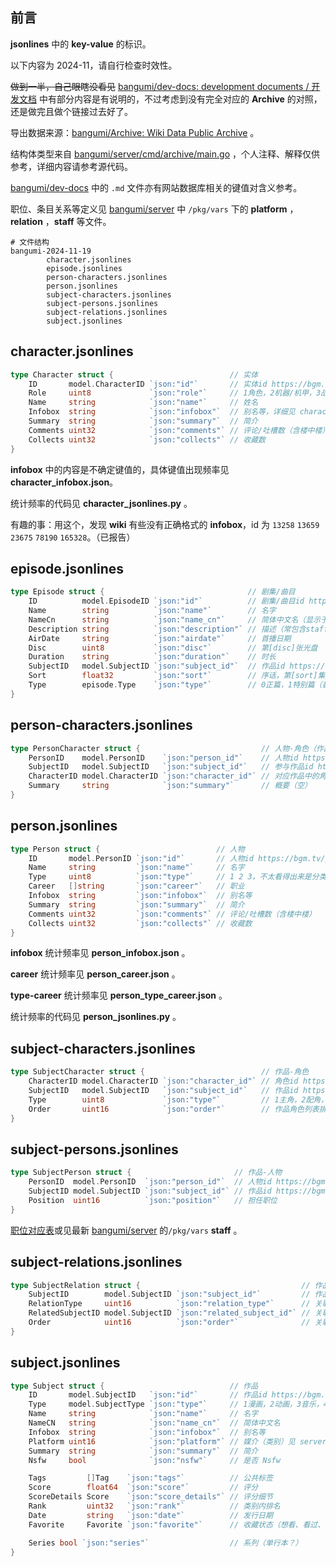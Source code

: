 ## 前言

**jsonlines** 中的 **key-value** 的标识。

以下内容为 2024-11，请自行检查时效性。

~~做到一半，自己眼瞎没看见~~ [bangumi/dev-docs: development documents / 开发文档](https://github.com/bangumi/dev-docs) 中有部分内容是有说明的，不过考虑到没有完全对应的 **Archive** 的对照，还是做完且做个链接过去好了。

导出数据来源：[bangumi/Archive: Wiki Data Public Archive](https://github.com/bangumi/Archive) 。

结构体类型来自 [bangumi/server/cmd/archive/main.go](https://github.com/bangumi/server/blob/b719b55ee31172054b2233de7d1827d211a2f7df/cmd/archive/main.go) ，个人注释、解释仅供参考，详细内容请参考源代码。

[bangumi/dev-docs](https://github.com/bangumi/dev-docs/tree/master) 中的 `.md` 文件亦有网站数据库相关的键值对含义参考。

职位、条目关系等定义见 [bangumi/server](https://github.com/bangumi/server) 中 `/pkg/vars` 下的 **platform** ，**relation** ，**staff** 等文件。

```shell
# 文件结构
bangumi-2024-11-19
        character.jsonlines
        episode.jsonlines
        person-characters.jsonlines
        person.jsonlines
        subject-characters.jsonlines
        subject-persons.jsonlines
        subject-relations.jsonlines
        subject.jsonlines
```

## character.jsonlines

```go
type Character struct {                          // 实体
	ID       model.CharacterID `json:"id"`       // 实体id https://bgm.tv/character/[id]
	Role     uint8             `json:"role"`     // 1角色，2机器/机甲，3战舰，4标志（猜测）
	Name     string            `json:"name"`     // 姓名
	Infobox  string            `json:"infobox"`  // 别名等，详细见 character_infobox.json
	Summary  string            `json:"summary"`  // 简介
	Comments uint32            `json:"comments"` // 评论/吐槽数（含楼中楼）
	Collects uint32            `json:"collects"` // 收藏数
}
```

**infobox** 中的内容是不确定键值的，具体键值出现频率见 **character_infobox.json**。

统计频率的代码见 **character_jsonlines.py** 。

有趣的事：用这个，发现 **wiki** 有些没有正确格式的 **infobox**，id 为 `13258` `13659` `23675` `78190` `165328`。（已报告）

## episode.jsonlines

```go
type Episode struct {								 // 剧集/曲目
	ID          model.EpisodeID `json:"id"`          // 剧集/曲目id https://bgm.tv/ep/[id]
	Name        string          `json:"name"`        // 名字
	NameCn      string          `json:"name_cn"`     // 简体中文名（显示于章节列表）
	Description string          `json:"description"` // 描述（常包含staff，summary）
	AirDate     string          `json:"airdate"`     // 首播日期
	Disc        uint8           `json:"disc"`        // 第[disc]张光盘
	Duration    string          `json:"duration"`    // 时长
	SubjectID   model.SubjectID `json:"subject_id"`  // 作品id https://bgm.tv/subject/[id]
	Sort        float32         `json:"sort"`        // 序话，第[sort]集
	Type        episode.Type    `json:"type"`        // 0正篇，1特别篇（番外/总集），2OP，3ED，4Trailer，5MAD，6O其他
}
```

## person-characters.jsonlines

```go
type PersonCharacter struct {                           // 人物-角色（作品）
	PersonID    model.PersonID    `json:"person_id"`    // 人物id https://bgm.tv/person/[id]
	SubjectID   model.SubjectID   `json:"subject_id"`   // 参与作品id https://bgm.tv/subject/[id]
	CharacterID model.CharacterID `json:"character_id"` // 对应作品中的角色id https://bgm.tv/character/[id]
	Summary     string            `json:"summary"`      // 概要（空）
}
```

## person.jsonlines

```go
type Person struct {                          // 人物
	ID       model.PersonID `json:"id"`       // 人物id https://bgm.tv/person/[id]
	Name     string         `json:"name"`     // 名字
	Type     uint8          `json:"type"`     // 1 2 3，不太看得出来是分类
	Career   []string       `json:"career"`   // 职业
	Infobox  string         `json:"infobox"`  // 别名等
	Summary  string         `json:"summary"`  // 简介
	Comments uint32         `json:"comments"` // 评论/吐槽数（含楼中楼）
	Collects uint32         `json:"collects"` // 收藏数
}
```

**infobox** 统计频率见 **person_infobox.json** 。

**career** 统计频率见 **person_career.json** 。

**type-career** 统计频率见 **person_type_career.json** 。

统计频率的代码见 **person_jsonlines.py** 。

## subject-characters.jsonlines

```go
type SubjectCharacter struct {                          // 作品-角色
	CharacterID model.CharacterID `json:"character_id"` // 角色id https://bgm.tv/character/[id]
	SubjectID   model.SubjectID   `json:"subject_id"`   // 作品id https://bgm.tv/subject/[id]
	Type        uint8             `json:"type"`         // 1主角，2配角，3客串
    Order       uint16            `json:"order"`        // 作品角色列表排序(type, order)，不保证order连续。
}
```

## subject-persons.jsonlines

```go
type SubjectPerson struct {                       // 作品-人物
	PersonID  model.PersonID  `json:"person_id"`  // 人物id https://bgm.tv/person/[id]
	SubjectID model.SubjectID `json:"subject_id"` // 作品id https://bgm.tv/subject/[id]
    Position  uint16          `json:"position"`   // 担任职位
}
```

[职位对应表](https://github.com/bangumi/server/blob/c72c7a4704565500af54d411550ce15af92fa2ed/pol/db/_const.py#L11)或见最新 [bangumi/server](https://github.com/bangumi/server) 的`/pkg/vars` **staff** 。

## subject-relations.jsonlines

```go
type SubjectRelation struct {                                    // 作品-作品
	SubjectID        model.SubjectID `json:"subject_id"`         // 作品id https://bgm.tv/subject/[id]
	RelationType     uint16          `json:"relation_type"`      // 关联类型
	RelatedSubjectID model.SubjectID `json:"related_subject_id"` // 关联作品id https://bgm.tv/subject/[id]
	Order            uint16          `json:"order"`              // 关联排序
}
```

## subject.jsonlines

```go
type Subject struct {                            // 作品
	ID       model.SubjectID   `json:"id"`       // 作品id https://bgm.tv/subject/[id]
	Type     model.SubjectType `json:"type"`     // 1漫画，2动画，3音乐，4游戏，6三次元
	Name     string            `json:"name"`     // 名字
	NameCN   string            `json:"name_cn"`  // 简体中文名
	Infobox  string            `json:"infobox"`  // 别名等
	Platform uint16            `json:"platform"` // 媒介（类别）见 server/pkg/vars/platform
	Summary  string            `json:"summary"`  // 简介
	Nsfw     bool              `json:"nsfw"`     // 是否 Nsfw

	Tags         []Tag    `json:"tags"`          // 公共标签
	Score        float64  `json:"score"`         // 评分
	ScoreDetails Score    `json:"score_details"` // 评分细节
	Rank         uint32   `json:"rank"`          // 类别内排名
	Date         string   `json:"date"`          // 发行日期
	Favorite     Favorite `json:"favorite"`      // 收藏状态（想看、看过、在看、搁置、抛弃）

	Series bool `json:"series"`                  // 系列（单行本？）
}
```